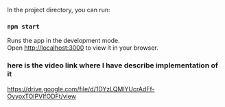 In the project directory, you can run:

### `npm start`

Runs the app in the development mode.\
Open [http://localhost:3000](http://localhost:3000) to view it in your browser.

### here is the video link where I have describe implementation of it

https://drive.google.com/file/d/1DYzLQMlYUcrAdFf-OyyoxTOIPVlfODFt/view